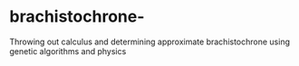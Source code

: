 # brachistochrone-
Throwing out calculus and determining approximate brachistochrone using genetic algorithms and physics
